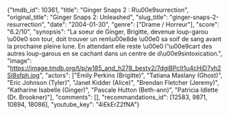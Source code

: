 {"tmdb_id": 10361, "title": "Ginger Snaps 2 : R\u00e9surrection", "original_title": "Ginger Snaps 2: Unleashed", "slug_title": "ginger-snaps-2-resurrection", "date": "2004-01-30", "genre": ["Drame / Horreur"], "score": "6.2/10", "synopsis": "La soeur de Ginger, Brigitte, devenue loup-garou \u00e0 son tour, doit trouver un rem\u00e8de \u00e0 sa soif de sang avant la prochaine pleine lune. En attendant elle reste \u00e0 l'\u00e9cart des autres loup-garous en se cachant dans un centre de d\u00e9sintoxication.", "image": "https://image.tmdb.org/t/p/w185_and_h278_bestv2/7dgiBPcIt1u4cHiD7vh2SI8sfph.jpg", "actors": ["Emily Perkins (Brigitte)", "Tatiana Maslany (Ghost)", "Eric Johnson (Tyler)", "Janet Kidder (Alice)", "Brendan Fletcher (Jeremy)", "Katharine Isabelle (Ginger)", "Pascale Hutton (Beth-ann)", "Patricia Idlette (Dr. Brookner)"], "comments": [], "recommandations_id": [12583, 9871, 10894, 18086], "youtube_key": "4iEkErZ2fNA"}